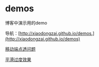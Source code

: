 # demos
博客中演示用的demo

导航：[http://xiaodongzai.github.io/demos.](http://xiaodongzai.github.io/demos)

<a href="view/app_click_delay.html" target="_blank">移动端点透问题</a>

<a href="weight/平滑过度效果/index.html" target="_blank">平滑过度效果</a>